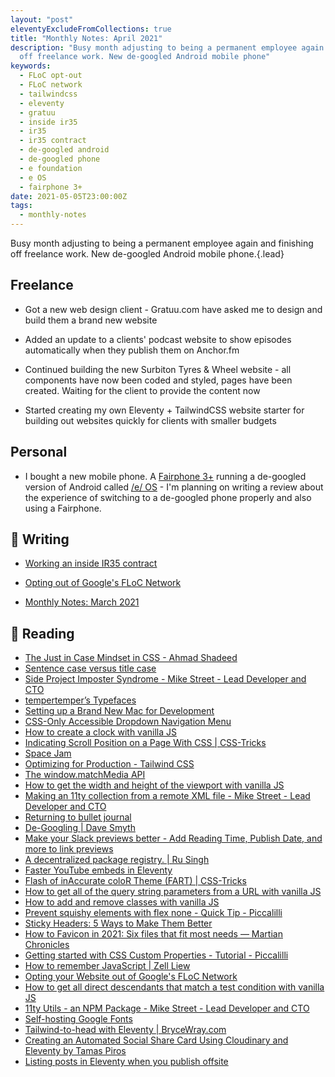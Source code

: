 ```yaml
---
layout: "post"
eleventyExcludeFromCollections: true
title: "Monthly Notes: April 2021"
description: "Busy month adjusting to being a permanent employee again and finishing
  off freelance work. New de-googled Android mobile phone"
keywords:
  - FLoC opt-out
  - FLoC network
  - tailwindcss
  - eleventy
  - gratuu
  - inside ir35
  - ir35
  - ir35 contract
  - de-googled android
  - de-googled phone
  - e foundation
  - e OS
  - fairphone 3+
date: 2021-05-05T23:00:00Z
tags:
  - monthly-notes
---
```

Busy month adjusting to being a permanent employee again and finishing off freelance work. New de-googled Android mobile phone.{.lead}

## Freelance
- Got a new web design client - Gratuu.com have asked me to design and build them a brand new website

- Added an update to a clients' podcast website to show episodes automatically when they publish them on Anchor.fm

- Continued building the new Surbiton Tyres & Wheel website - all components have now been coded and styled, pages have been created. Waiting for the client to provide the content now

- Started creating my own Eleventy + TailwindCSS website starter for building out websites quickly for clients with smaller budgets

## Personal
- I bought a new mobile phone. A [Fairphone 3+](https://shop.fairphone.com/gb_en/fairphone-3-plus) running a de-googled version of Android called [/e/ OS](https://e.foundation/) - I'm planning on writing a review about the experience of switching to a de-googled phone properly and also using a Fairphone.

## 📝 Writing 
- [Working an inside IR35 contract](https://www.juanfernandes.uk/blog/working-an-inside-ir35-contract/ "Working an inside IR35 contract")

- [Opting out of Google's FLoC Network](https://www.juanfernandes.uk/notes/google-floc/ "Opting out of Google's FLoC Network")

- [Monthly Notes: March 2021](https://www.juanfernandes.uk/notes/monthly-notes-march-2021/ "Monthly Notes: March 2021")

## 📖 Reading
- [The Just in Case Mindset in CSS - Ahmad Shadeed](https://ishadeed.com/article/the-just-in-case-mindset-css/ "The Just in Case Mindset in CSS - Ahmad Shadeed")
- [Sentence case versus title case](https://www.tempertemper.net/blog/sentence-case-versus-title-case "Sentence case versus title case")
- [Side Project Imposter Syndrome - Mike Street - Lead Developer and CTO](https://www.mikestreety.co.uk/blog/side-project-imposter-syndrome/ "Side Project Imposter Syndrome - Mike Street - Lead Developer and CTO")
- [tempertemper’s Typefaces](https://www.tempertemper.net/blog/tempertempers-typefaces "tempertemper’s Typefaces")
- [Setting up a Brand New Mac for Development](https://www.taniarascia.com/setting-up-a-brand-new-mac-for-development/ "Setting up a Brand New Mac for Development")
- [CSS-Only Accessible Dropdown Navigation Menu](https://dev.to/5t3ph/css-only-accessible-dropdown-navigation-menu-1f95 "CSS-Only Accessible Dropdown Navigation Menu")
- [How to create a clock with vanilla JS](https://gomakethings.com/how-to-create-a-clock-with-vanilla-js/ "How to create a clock with vanilla JS")
- [Indicating Scroll Position on a Page With CSS | CSS-Tricks](https://css-tricks.com/indicating-scroll-position-on-a-page-with-css/ "Indicating Scroll Position on a Page With CSS | CSS-Tricks")
- [Space Jam](https://mxb.dev/blog/space-jam/ "Space Jam")
- [Optimizing for Production - Tailwind CSS](https://tailwindcss.com/docs/optimizing-for-production "Optimizing for Production - Tailwind CSS")
- [The window.matchMedia API](https://sebastiandedeyne.com/matchmedia/ "The window.matchMedia API")
- [How to get the width and height of the viewport with vanilla JS](https://gomakethings.com/how-to-get-the-width-and-height-of-the-viewport-with-vanilla-js/ "How to get the width and height of the viewport with vanilla JS")
- [Making an 11ty collection from a remote XML file - Mike Street - Lead Developer and CTO](https://www.mikestreety.co.uk/blog/making-an-11ty-collection-from-a-remote-xml-file/ "Making an 11ty collection from a remote XML file - Mike Street - Lead Developer and CTO")
- [Returning to bullet journal](https://blog.nocturnalmonkey.com/returning-to-bullet-journalling/ "Returning to bullet journal")
- [De-Googling | Dave Smyth](https://davesmyth.com "De-Googling | Dave Smyth")
- [Make your Slack previews better - Add Reading Time, Publish Date, and more to link previews](https://community.hubspot.com/t5/Share-Your-Work/Make-your-Slack-previews-better-Add-Reading-Time-Publish-Date/m-p/182219 "Make your Slack previews better - Add Reading Time, Publish Date, and more to link previews")
- [A decentralized package registry. | Ru Singh](https://rusingh.com/decentralized-package-registry/ "A decentralized package registry. | Ru Singh")
- [Faster YouTube embeds in Eleventy](https://sia.codes/ "Faster YouTube embeds in Eleventy")
- [Flash of inAccurate coloR Theme (FART) | CSS-Tricks](https://css-tricks.com/flash-of-inaccurate-color-theme-fart/ "Flash of inAccurate coloR Theme (FART) | CSS-Tricks")
- [How to get all of the query string parameters from a URL with vanilla JS](https://gomakethings.com/how-to-get-all-of-the-query-string-parameters-from-a-url-with-vanilla-js/ "How to get all of the query string parameters from a URL with vanilla JS")
- [How to add and remove classes with vanilla JS](https://gomakethings.com/how-to-add-and-remove-classes-with-vanilla-js/ "How to add and remove classes with vanilla JS")
- [Prevent squishy elements with flex none - Quick Tip - Piccalilli](https://piccalil.li/quick-tip/prevent-squishy-elements-with-flex-none/ "Prevent squishy elements with flex none - Quick Tip - Piccalilli")
- [Sticky Headers: 5 Ways to Make Them Better](https://www.nngroup.com/articles/sticky-headers/ "Sticky Headers: 5 Ways to Make Them Better")
- [How to Favicon in 2021: Six files that fit most needs — Martian Chronicles](https://evilmartians.com/chronicles/how-to-favicon-in-2021-six-files-that-fit-most-needs "How to Favicon in 2021: Six files that fit most needs — Martian Chronicles")
- [Getting started with CSS Custom Properties - Tutorial - Piccalilli](https://piccalil.li/tutorial/getting-started-with-css-custom-properties/ "Getting started with CSS Custom Properties - Tutorial - Piccalilli")
- [How to remember JavaScript | Zell Liew](https://zellwk.com/blog/remember-javascript/?ck_subscriber_id=383327096 "How to remember JavaScript | Zell Liew")
- [Opting your Website out of Google's FLoC Network](https://paramdeo.com//blog/opting-your-website-out-of-googles-floc-network "Opting your Website out of Google's FLoC Network")
- [How to get all direct descendants that match a test condition with vanilla JS](https://gomakethings.com/how-to-get-all-direct-descendants-that-match-a-test-condition-with-vanilla-js/ "How to get all direct descendants that match a test condition with vanilla JS")
- [11ty Utils - an NPM Package - Mike Street - Lead Developer and CTO](https://www.mikestreety.co.uk/blog/11ty-utils-npm-package/ "11ty Utils - an NPM Package - Mike Street - Lead Developer and CTO")
- [Self-hosting Google Fonts](https://sebastiandedeyne.com/self-hosting-google-fonts/ "Self-hosting Google Fonts")
- [Tailwind-to-head with Eleventy | BryceWray.com](https://www.brycewray.com/posts/2021/03/tailwind-head-eleventy/ "Tailwind-to-head with Eleventy | BryceWray.com")
- [Creating an Automated Social Share Card Using Cloudinary and Eleventy by Tamas Piros](https://tpiros.dev/blog/creating-an-automated-social-share-card-using-cloudinary-and-eleventy/ "Creating an Automated Social Share Card Using Cloudinary and Eleventy by Tamas Piros")
- [Listing posts in Eleventy when you publish offsite](https://ericwbailey.design/writing/listing-posts-in-eleventy-when-you-publish-offsite/ "Listing posts in Eleventy when you publish offsite")
